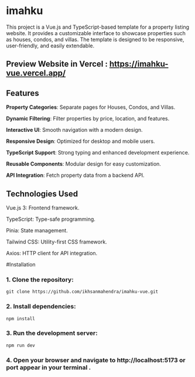

# imahku

This project is a Vue.js and TypeScript-based template for a property listing website. It provides a customizable interface to showcase properties such as houses, condos, and villas. The template is designed to be responsive, user-friendly, and easily extendable.

## Preview Website in Vercel : https://imahku-vue.vercel.app/

## Features

**Property Categories**: Separate pages for Houses, Condos, and Villas.

**Dynamic Filtering**: Filter properties by price, location, and features.

**Interactive UI**: Smooth navigation with a modern design.

**Responsive Design**: Optimized for desktop and mobile users.

**TypeScript Support**: Strong typing and enhanced development experience.

**Reusable Components**: Modular design for easy customization.

**API Integration**: Fetch property data from a backend API.

## Technologies Used

Vue.js 3: Frontend framework.

TypeScript: Type-safe programming.

Pinia: State management.

Tailwind CSS: Utility-first CSS framework.

Axios: HTTP client for API integration.

#Installation

### 1. Clone the repository:

```git clone https://github.com/ikhsanmahendra/imahku-vue.git```

### 2. Install dependencies:

```npm install```

### 3. Run the development server:

```npm run dev```

### 4. Open your browser and navigate to http://localhost:5173 or port appear in your terminal .

